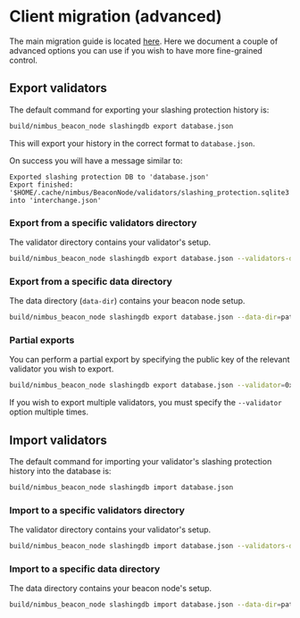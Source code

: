 # Client migration (advanced)

The main migration guide is located [here](./migration.md). Here we document a couple of advanced options you can use if you wish to have more fine-grained control.

## Export validators

The default command for exporting your slashing protection history is:

```sh
build/nimbus_beacon_node slashingdb export database.json
```

This will export your history in the correct format to `database.json`.

On success you will have a message similar to:

```
Exported slashing protection DB to 'database.json'
Export finished: '$HOME/.cache/nimbus/BeaconNode/validators/slashing_protection.sqlite3' into 'interchange.json'
```

### Export from a specific validators directory

The validator directory contains your validator's setup.

```sh
build/nimbus_beacon_node slashingdb export database.json --validators-dir=path/to/validatorsdir/
```

### Export from a specific data directory

The data directory (`data-dir`) contains your beacon node setup.

```sh
build/nimbus_beacon_node slashingdb export database.json --data-dir=path/to/datadir/
```

### Partial exports

You can perform a partial export by specifying the public key of the relevant validator you wish to export.

```sh
build/nimbus_beacon_node slashingdb export database.json --validator=0xb5da853a51d935da6f3bd46934c719fcca1bbf0b493264d3d9e7c35a1023b73c703b56d598edf0239663820af36ec615
```

If you wish to export multiple validators, you must specify the `--validator` option multiple times.


## Import validators

The default command for importing your validator's slashing protection history into the database is:

```sh
build/nimbus_beacon_node slashingdb import database.json
```

### Import to a specific validators directory

The validator directory contains your validator's setup.

```sh
build/nimbus_beacon_node slashingdb import database.json --validators-dir=path/to/validatorsdir/
```

### Import to a specific data directory

The data directory contains your beacon node's setup.

```sh
build/nimbus_beacon_node slashingdb import database.json --data-dir=path/to/datadir/
```

